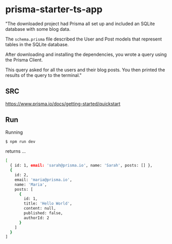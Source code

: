 # prisma-starter-ts-app

"The downloaded project had Prisma all set up and included an SQLite database with some blog data.

The `schema.prisma` file described the User and Post models that represent tables in the SQLite database.

After downloading and installing the dependencies, you wrote a query using the Prisma Client.

This query asked for all the users and their blog posts. You then printed the results of the query to the terminal."


## SRC

https://www.prisma.io/docs/getting-started/quickstart


## Run

Running
```bash
$ npm run dev
```

returns ...
```bash
[
  { id: 1, email: 'sarah@prisma.io', name: 'Sarah', posts: [] },
  {
    id: 2,
    email: 'maria@prisma.io',
    name: 'Maria',
    posts: [
      {
        id: 1,
        title: 'Hello World',
        content: null,
        published: false,
        authorId: 2
      }
    ]
  }
]
```
